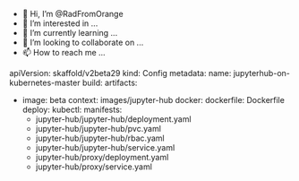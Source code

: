 - 👋 Hi, I’m @RadFromOrange
- 👀 I’m interested in ...
- 🌱 I’m currently learning ...
- 💞️ I’m looking to collaborate on ...
- 📫 How to reach me ...

<!---
RadFromOrange/RadFromOrange is a ✨ special ✨ repository because its `README.md` (this file) appears on your GitHub profile.
You can click the Preview link to take a look at your changes.
--->


apiVersion: skaffold/v2beta29
kind: Config
metadata:
  name: jupyterhub-on-kubernetes-master
build:
  artifacts:
  - image: beta
    context: images/jupyter-hub
    docker:
      dockerfile: Dockerfile
deploy:
  kubectl:
    manifests:
    - jupyter-hub/jupyter-hub/deployment.yaml
    - jupyter-hub/jupyter-hub/pvc.yaml
    - jupyter-hub/jupyter-hub/rbac.yaml
    - jupyter-hub/jupyter-hub/service.yaml
    - jupyter-hub/proxy/deployment.yaml
    - jupyter-hub/proxy/service.yaml

